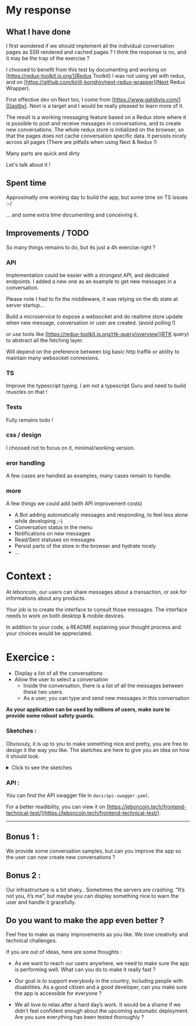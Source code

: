 # My response

## What I have done

I first wondered if we should implement all the individual conversation pages as SSR rendered and cached pages ? I think the response is no, and it may be the trap of the exercise ?

I choosed to benefit from this test by documenting and working on [https://redux-toolkit.js.org/](Redux Toolkit) I was not using yet with redux, and on [https://github.com/kirill-konshin/next-redux-wrapper](Next Redux Wrapper).

First effective dev on Next too, I come from [https://www.gatsbyjs.com/](Gastby). Next is a target and I would be really pleased to learn more of it.

The result is a working messaging feature based on a Redux store where it is possible to post and receive messages in conversations, and to create new conversations. The whole redux store is initialized on the browser, so that the pages does not cache conversation specific data. It persists nicely across all pages (There are pitfalls when using Next & Redux !)

Many parts are quick and dirty

Let's talk about it !

## Spent time

Approximatly one working day to build the app, but some time on TS issues :-/

... and some extra time documenting and conceiving it.

## Improvements / TODO

So many things remains to do, but its just a 4h exercise right ?

### API

Implementation could be easier with a strongest API, and dedicated endpoints. I added a new one as an example to get new messages in a conversation.

Please note I had to fix the middleware, it was relying on the db state at server startup...

Build a microservice to expose a websocket and do realtime store update when new message, conversation or user are created. (avoid polling !)

or use tools like [https://redux-toolkit.js.org/rtk-query/overview](RTK query) to abstract all the fetching layer.

Will depend on the preference between big basic http traffik or ability to maintain many websocket connexions.

### TS

Improve the typescript typing. I am not a typescript Guru and need to build muscles on that !

### Tests

Fully remains todo !

### css / design

I choosed not to focus on it, minimal/working version.

### eror handling

A few cases are handled as examples, many cases remain to handle.

### more

A few things we could add (with API improvement costs)
- A Bot adding automatically messages and responding, to feel less alone while developing ;-)
- Conversation status in the menu
- Notifications on new messages
- Read/Sent statuses on messages
- Persist parts of the store in the browser and hydrate nicely
- ...

# Context :

At leboncoin, our users can share messages about a transaction, or ask for informations about any products.

Your job is to create the interface to consult those messages.
The interface needs to work on both desktop & mobile devices.

In addition to your code, a README explaining your thought process and your choices would be appreciated.

# Exercice :

- Display a list of all the conversations
- Allow the user to select a conversation
  - Inside the conversation, there is a list of all the messages between these two users.
  - As a user, you can type and send new messages in this conversation

**As your application can be used by millions of users, make sure to provide some robust safety guards.**

### Sketches :

Obvisouly, it is up to you to make something nice and pretty, you are free to design it the way you like. The sketches are here to give you an idea on how it should look.

<details>
  <summary>Click to see the sketches</summary>

Mobile list :

![](./sketches/list-mobile.jpg)

Desktop list :

![](./sketches/list-desktop.jpg)

Mobile conversation :

![](./sketches/conv-mobile.jpg)

Desktop conversation :

![](./sketches/conv-desktop.jpg)

</details>

### API :

You can find the API swagger file in `docs/api-swagger.yaml`.

For a better readibility, you can view it on [https://leboncoin.tech/frontend-technical-test/](https://leboncoin.tech/frontend-technical-test/).

---

## Bonus 1 :

We provide some conversation samples, but can you improve the app so the user can now create new conversations ?

## Bonus 2 :

Our infrastructure is a bit shaky.. Sometimes the servers are crashing. “It’s not you, it’s me”, but maybe you can display something nice to warn the user and handle it gracefully.

## Do you want to make the app even better ?

Feel free to make as many improvements as you like.
We love creativity and technical challenges.

If you are out of ideas, here are some thoughts :

- As we want to reach our users anywhere, we need to make sure the app is performing well. What can you do to make it really fast ?

- Our goal is to support everybody in the country, including people with disabilities. As a good citizen and a good developer, can you make sure the app is accessible for everyone ?

- We all love to relax after a hard day’s work. It would be a shame if we didn’t feel confident enough about the upcoming automatic deployment. Are you sure everything has been tested thoroughly ?
